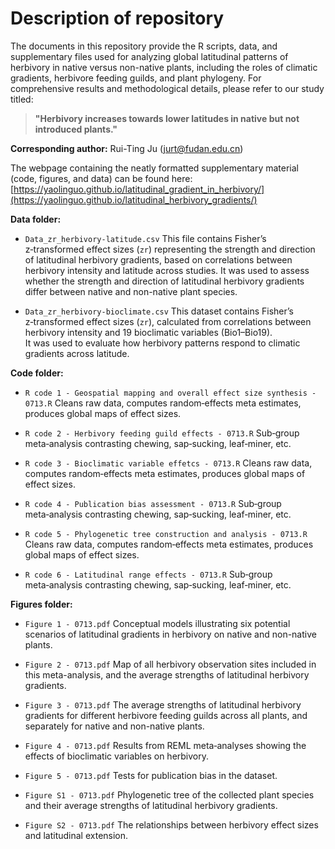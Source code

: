 # Description of repository

The documents in this repository provide the R scripts, data, and supplementary files used for analyzing global latitudinal patterns of herbivory in native versus non-native plants, including the roles of climatic gradients, herbivore feeding guilds, and plant phylogeny. For comprehensive results and methodological details, please refer to our study titled:

> **"Herbivory increases towards lower latitudes in native but not introduced plants."**

**Corresponding author:** Rui-Ting Ju ([jurt@fudan.edu.cn](mailto:jurt@fudan.edu.cn))   

The webpage containing the neatly formatted supplementary material (code, figures, and data) can be found here:  
[https://yaolinguo.github.io/latitudinal_gradient_in_herbivory/](https://yaolinguo.github.io/latitudinal_herbivory_gradients/)

**Data folder:**

- `Data_zr_herbivory-latitude.csv`   This file contains Fisher’s z‑transformed effect sizes (`zr`) representing the strength and direction of latitudinal herbivory gradients, based on correlations between herbivory intensity and latitude across studies. It was used to assess whether the strength and direction of latitudinal herbivory gradients differ between native and non-native plant species.
  
- `Data_zr_herbivory-bioclimate.csv`  This dataset contains Fisher’s z‑transformed effect sizes (`zr`), calculated from correlations between herbivory intensity and 19 bioclimatic variables (Bio1–Bio19).  
  It was used to evaluate how herbivory patterns respond to climatic gradients across latitude.

**Code folder:**

- `R code 1 - Geospatial mapping and overall effect size synthesis - 0713.R`  Cleans raw data, computes random‑effects meta estimates, produces global maps of effect sizes.

- `R code 2 - Herbivory feeding guild effects - 0713.R`  Sub‑group meta‑analysis contrasting chewing, sap‑sucking, leaf‑miner, etc.

- `R code 3 - Bioclimatic variable effetcs - 0713.R`  Cleans raw data, computes random‑effects meta estimates, produces global maps of effect sizes.

- `R code 4 - Publication bias assessment - 0713.R`  Sub‑group meta‑analysis contrasting chewing, sap‑sucking, leaf‑miner, etc.

- `R code 5 - Phylogenetic tree construction and analysis - 0713.R`  Cleans raw data, computes random‑effects meta estimates, produces global maps of effect sizes.

- `R code 6 - Latitudinal range effects - 0713.R`  Sub‑group meta‑analysis contrasting chewing, sap‑sucking, leaf‑miner, etc.

**Figures folder:**

- `Figure 1 - 0713.pdf`  Conceptual models illustrating six potential scenarios of latitudinal gradients in herbivory on native and non-native plants.

- `Figure 2 - 0713.pdf`  Map of all herbivory observation sites included in this meta-analysis, and the average strengths of latitudinal herbivory gradients.

- `Figure 3 - 0713.pdf`  The average strengths of latitudinal herbivory gradients for different herbivore feeding guilds across all plants, and separately for native and non-native plants.

- `Figure 4 - 0713.pdf`  Results from REML meta‑analyses showing the effects of bioclimatic variables on herbivory.
  
- `Figure 5 - 0713.pdf`  Tests for publication bias in the dataset.
       
- `Figure S1 - 0713.pdf`  Phylogenetic tree of the collected plant species and their average strengths of latitudinal herbivory gradients.
         
- `Figure S2 - 0713.pdf`  The relationships between herbivory effect sizes and latitudinal extension.
